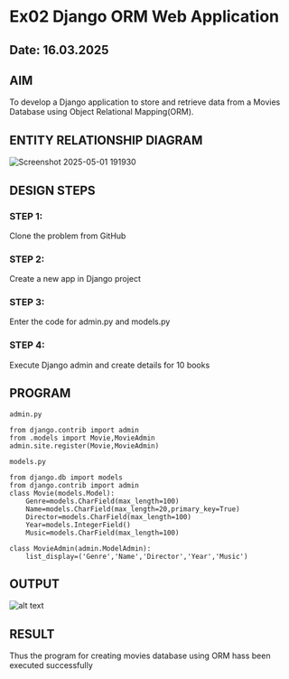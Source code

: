 # Ex02 Django ORM Web Application
## Date: 16.03.2025

## AIM
To develop a Django application to store and retrieve data from a Movies Database using Object Relational Mapping(ORM).

## ENTITY RELATIONSHIP DIAGRAM
![Screenshot 2025-05-01 191930](https://github.com/user-attachments/assets/63a92452-7e36-40d9-9e66-5900e81da176)

## DESIGN STEPS

### STEP 1:
Clone the problem from GitHub

### STEP 2:
Create a new app in Django project

### STEP 3:
Enter the code for admin.py and models.py

### STEP 4:
Execute Django admin and create details for 10 books

## PROGRAM
```
admin.py

from django.contrib import admin
from .models import Movie,MovieAdmin
admin.site.register(Movie,MovieAdmin)

models.py

from django.db import models
from django.contrib import admin
class Movie(models.Model):
    Genre=models.CharField(max_length=100)
    Name=models.CharField(max_length=20,primary_key=True)
    Director=models.CharField(max_length=100)
    Year=models.IntegerField()
    Music=models.CharField(max_length=100)
 
class MovieAdmin(admin.ModelAdmin):
    list_display=('Genre','Name','Director','Year','Music')

```


## OUTPUT

![alt text](<Screenshot 2025-03-14 091104.png>)


## RESULT
Thus the program for creating movies database using ORM hass been executed successfully
